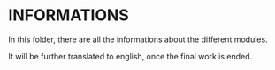 INFORMATIONS
================

In this folder, there are all the informations about the different modules.

It will be further translated to english, once the final work is ended.
